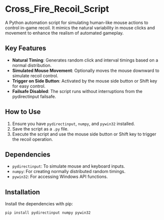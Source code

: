 # Cross_Fire_Recoil_Script


A Python automation script for simulating human-like mouse actions to control in-game recoil. It mimics the natural variability in mouse clicks and movement to enhance the realism of automated gameplay.

## Key Features

- **Natural Timing**: Generates random click and interval timings based on a normal distribution.
- **Simulated Mouse Movement**: Optionally moves the mouse downward to simulate recoil control.
- **Trigger on Side Button**: Activated by the mouse side button or Shift key for easy control.
- **Failsafe Disabled**: The script runs without interruptions from the pydirectinput failsafe.

## How to Use

1. Ensure you have `pydirectinput`, `numpy`, and `pywin32` installed.
2. Save the script as a `.py` file.
3. Execute the script and use the mouse side button or Shift key to trigger the recoil operation.

## Dependencies

- `pydirectinput`: To simulate mouse and keyboard inputs.
- `numpy`: For creating normally distributed random timings.
- `pywin32`: For accessing Windows API functions.

## Installation

Install the dependencies with pip:

```bash
pip install pydirectinput numpy pywin32
